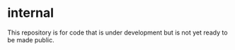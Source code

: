# internal
This repository is for code that is under development but is not yet ready to be made public.
